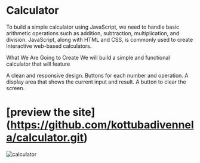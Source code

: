 # Calculator
To build a simple calculator using JavaScript, we need to handle basic arithmetic operations such as addition, subtraction, multiplication, and division. JavaScript, along with HTML and CSS, is commonly used to create interactive web-based calculators.

What We Are Going to Create
We will build a simple and functional calculator that will feature

A clean and responsive design.
Buttons for each number and operation.
A display area that shows the current input and result.
A button to clear the screen.
# [preview the site] (https://github.com/kottubadivennela/calculator.git)
![calculator](https://github.com/user-attachments/assets/49ab848e-b2c8-4193-8ede-a6444532dbf9)
